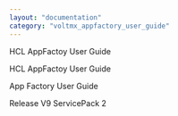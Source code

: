 ```yaml
---
layout: "documentation"
category: "voltmx_appfactory_user_guide"
---
```

                    

HCL AppFactoy User Guide

HCL AppFactoy User Guide

App Factory User Guide

Release V9 ServicePack 2
